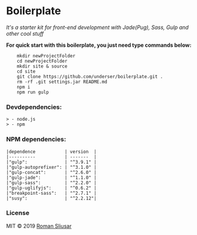 # Boilerplate 
*It's a starter kit for front-end development with Jade(Pug), Sass, Gulp and other cool stuff*

**For quick start with this boilerplate, you just need type commands below:**

```shell
    mkdir newProjectFolder
    cd newProjectFolder
    mkdir site & source
    cd site
    git clone https://github.com/underser/boilerplate.git .
    rm -rf .git settings.jar README.md
    npm i
    npm run gulp
```

### Devdependencies:
    > - node.js
    > - npm

### NPM dependencies:
    |dependence           | version  |
    |----------           | -------  |
    |"gulp":              | "^3.9.1" |
    |"gulp-autoprefixer": | "^3.1.0" |
    |"gulp-concat":       | "^2.6.0" |
    |"gulp-jade":         | "^1.1.0" |
    |"gulp-sass":         | "^2.2.0" |
    |"gulp-uglifyjs":     | "^0.6.2" |
    |"breakpoint-sass":   | "^2.7.1" |
    |"susy":              | "^2.2.12"|
    
### License

MIT © 2019 [Roman Sliusar](https://github.com/underser/)
